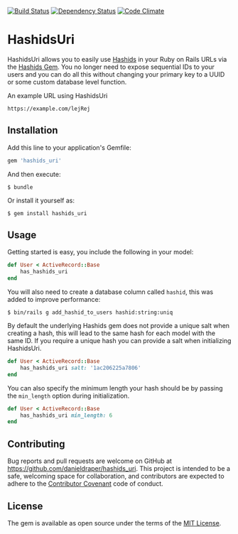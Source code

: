 [![Build Status](https://travis-ci.org/danieldraper/hashids_uri.svg)](https://travis-ci.org/danieldraper/hashids_uri)
[![Dependency Status](https://gemnasium.com/danieldraper/hashids_uri.svg)](https://gemnasium.com/danieldraper/hashids_uri)
[![Code Climate](https://codeclimate.com/github/danieldraper/hashids_uri/badges/gpa.svg)](https://codeclimate.com/github/danieldraper/hashids_uri)

# HashidsUri

HashidsUri allows you to easily use [Hashids](http://hashids.org/) in your Ruby on Rails URLs via the [Hashids Gem](https://github.com/peterhellberg/hashids.rb). You no longer need to expose sequential IDs to your users and you can do all this without changing your primary key to a UUID or some custom database level function.

An example URL using HashidsUri
```http
https://example.com/lejRej
```

## Installation

Add this line to your application's Gemfile:

```ruby
gem 'hashids_uri'
```

And then execute:

    $ bundle

Or install it yourself as:

    $ gem install hashids_uri

## Usage

Getting started is easy, you include the following in your model:

```ruby
def User < ActiveRecord::Base
    has_hashids_uri
end
```

You will also need to create a database column called `hashid`, this was added
to improve performance:

    $ bin/rails g add_hashid_to_users hashid:string:uniq

By default the underlying Hashids gem does not provide a unique salt when creating a hash, this will lead to the same hash for each model with the same ID. If you require a unique hash you can provide a salt when initializing HashidsUri.

```ruby
def User < ActiveRecord::Base
    has_hashids_uri salt: '1ac206225a7806'
end
```

You can also specify the minimum length your hash should be by passing the `min_length` option during initialization.

```ruby
def User < ActiveRecord::Base
    has_hashids_uri min_length: 6
end
```

## Contributing

Bug reports and pull requests are welcome on GitHub at https://github.com/danieldraper/hashids_uri. This project is intended to be a safe, welcoming space for collaboration, and contributors are expected to adhere to the [Contributor Covenant](http://contributor-covenant.org) code of conduct.

## License

The gem is available as open source under the terms of the [MIT License](http://opensource.org/licenses/MIT).

